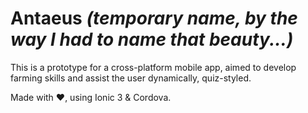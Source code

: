 # __Antaeus__ *(temporary name, by the way I had to name that beauty...)*

This is a prototype for a cross-platform mobile app, aimed to develop farming skills and assist the user dynamically, quiz-styled.

Made with ❤, using Ionic 3 & Cordova.